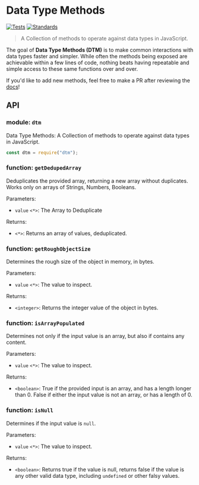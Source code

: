 # Data Type Methods

[![Tests](https://github.com/confused-Techie/dtm/actions/workflows/tests.yml/badge.svg)](https://github.com/confused-Techie/dtm/actions/workflows/tests.yml)
[![Standards](https://github.com/confused-Techie/dtm/actions/workflows/standards.yml/badge.svg)](https://github.com/confused-Techie/dtm/actions/workflows/standards.yml)

> A Collection of methods to operate against data types in JavaScript.

The goal of **Data Type Methods (DTM)** is to make common interactions with data types faster and simpler. While often the methods being exposed are achievable within a few lines of code, nothing beats having repeatable and simple access to these same functions over and over.

If you'd like to add new methods, feel free to make a PR after reviewing the [docs](./docs/creating_new_methods.md)!

## API

<!--DO NOT TOUCH! Automatically handled by ./scripts/docs/generate.js -->
### module: `dtm`
Data Type Methods: A Collection of methods to operate against data types in JavaScript.
```javascript
const dtm = require("dtm");
```


### function: `getDedupedArray`
Deduplicates the provided array, returning a new array without duplicates.
Works only on arrays of Strings, Numbers, Booleans.

Parameters:

- `value` `<*>`: The Array to Deduplicate

Returns:

- `<*>`: Returns an array of values, deduplicated.


### function: `getRoughObjectSize`
Determines the rough size of the object in memory, in bytes.

Parameters:

- `value` `<*>`: The value to inspect.

Returns:

- `<integer>`: Returns the integer value of the object in bytes.


### function: `isArrayPopulated`
Determines not only if the input value is an array, but also if
contains any content.

Parameters:

- `value` `<*>`: The value to inspect.

Returns:

- `<boolean>`: True if the provided input is an array, and has a length
longer than 0. False if either the input value is not an array, or has a length
of 0.


### function: `isNull`
Determines if the input value is `null`.

Parameters:

- `value` `<*>`: The value to inspect.

Returns:

- `<boolean>`: Returns true if the value is null, returns false if the value
is any other valid data type, including `undefined` or other falsy values.
